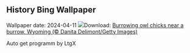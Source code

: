 ## History Bing Wallpaper
Wallpaper date: 2024-04-11
![](https://www.bing.com/th?id=OHR.OwlSiblings_EN-CA1132160372_UHD.jpg&w=1000)Download: [Burrowing owl chicks near a burrow, Wyoming (© Danita Delimont/Getty Images)](https://www.bing.com/th?id=OHR.OwlSiblings_EN-CA1132160372_UHD.jpg)

Auto get programm by LtgX
